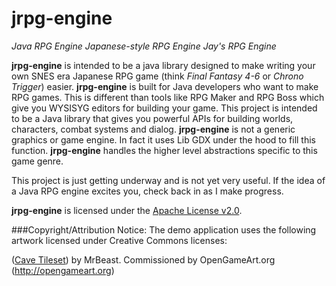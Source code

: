 jrpg-engine
===========
*Java RPG Engine*
*Japanese-style RPG Engine*
*Jay's RPG Engine*

**jrpg-engine** is intended to be a java library designed to make writing your own SNES era Japanese RPG game 
(think *Final Fantasy 4-6* or *Chrono Trigger*) easier. **jrpg-engine** is built for Java developers who want to make 
RPG games. This is different than tools like RPG Maker and RPG Boss which give you WYSISYG editors for building your 
game. This project is intended to be a Java library that gives you powerful APIs for building worlds, characters, 
combat systems and dialog. **jrpg-engine** is not a generic graphics or game engine. In fact it uses Lib GDX under the
hood to fill this function. **jrpg-engine** handles the higher level abstractions specific to this game genre.

This project is just getting underway and is not yet very useful. If the idea of a Java RPG engine excites you, check
back in as I make progress.

**jrpg-engine** is licensed under the [Apache License v2.0](http://www.apache.org/licenses/LICENSE-2.0).

###Copyright/Attribution Notice: 
The demo application uses the following artwork licensed under Creative Commons licenses:

([Cave Tileset](http://opengameart.org/content/cave-tileset-0)) by MrBeast. Commissioned by OpenGameArt.org (http://opengameart.org)
